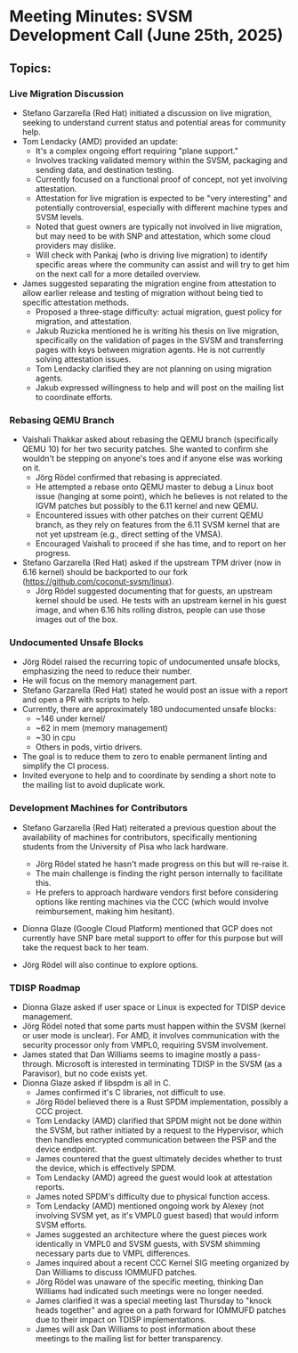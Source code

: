 # Meeting Minutes: SVSM Development Call (June 25th, 2025)

## Topics:

### Live Migration Discussion

* Stefano Garzarella (Red Hat) initiated a discussion on live migration, seeking to understand current status and potential areas for community help.
* Tom Lendacky (AMD) provided an update:
  * It's a complex ongoing effort requiring "plane support."
  * Involves tracking validated memory within the SVSM, packaging and sending data, and destination testing.
  * Currently focused on a functional proof of concept, not yet involving attestation.
  * Attestation for live migration is expected to be "very interesting" and potentially controversial, especially with different machine types and SVSM levels.
  * Noted that guest owners are typically not involved in live migration, but may need to be with SNP and attestation, which some cloud providers may dislike.
  * Will check with Pankaj (who is driving live migration) to identify specific areas where the community can assist and will try to get him on the next call for a more detailed overview.
* James suggested separating the migration engine from attestation to allow earlier release and testing of migration without being tied to specific attestation methods.
  * Proposed a three-stage difficulty: actual migration, guest policy for migration, and attestation.
  * Jakub Ruzicka mentioned he is writing his thesis on live migration, specifically on the validation of pages in the SVSM and transferring pages with keys between migration agents. He is not currently solving attestation issues.
  * Tom Lendacky clarified they are not planning on using migration agents.
  * Jakub expressed willingness to help and will post on the mailing list to coordinate efforts.

### Rebasing QEMU Branch

* Vaishali Thakkar asked about rebasing the QEMU branch (specifically QEMU 10) for her two security patches. She wanted to confirm she wouldn't be stepping on anyone's toes and if anyone else was working on it.
  * Jörg Rödel confirmed that rebasing is appreciated.
  * He attempted a rebase onto QEMU master to debug a Linux boot issue (hanging at some point), which he believes is not related to the IGVM patches but possibly to the 6.11 kernel and new QEMU.
  * Encountered issues with other patches on their current QEMU branch, as they rely on features from the 6.11 SVSM kernel that are not yet upstream (e.g., direct setting of the VMSA).
  * Encouraged Vaishali to proceed if she has time, and to report on her progress.
* Stefano Garzarella (Red Hat) asked if the upstream TPM driver (now in 6.16 kernel) should be backported to our fork (https://github.com/coconut-svsm/linux).
  * Jörg Rödel suggested documenting that for guests, an upstream kernel should be used. He tests with an upstream kernel in his guest image, and when 6.16 hits rolling distros, people can use those images out of the box.

### Undocumented Unsafe Blocks

* Jörg Rödel raised the recurring topic of undocumented unsafe blocks, emphasizing the need to reduce their number.
* He will focus on the memory management part.
* Stefano Garzarella (Red Hat) stated he would post an issue with a report and open a PR with scripts to help.
* Currently, there are approximately 180 undocumented unsafe blocks:
  * ~146 under kernel/
  * ~62 in mem (memory management)
  * ~30 in cpu
  * Others in pods, virtio drivers.
* The goal is to reduce them to zero to enable permanent linting and simplify the CI process.
* Invited everyone to help and to coordinate by sending a short note to the mailing list to avoid duplicate work.

### Development Machines for Contributors

* Stefano Garzarella (Red Hat) reiterated a previous question about the availability of machines for contributors, specifically mentioning students from the University of Pisa who lack hardware.
  * Jörg Rödel stated he hasn't made progress on this but will re-raise it.
  * The main challenge is finding the right person internally to facilitate this.
  * He prefers to approach hardware vendors first before considering options like renting machines via the CCC (which would involve reimbursement, making him hesitant).

* Dionna Glaze (Google Cloud Platform) mentioned that GCP does not currently have SNP bare metal support to offer for this purpose but will take the request back to her team.
* Jörg Rödel will also continue to explore options.

### TDISP Roadmap

* Dionna Glaze asked if user space or Linux is expected for TDISP device management.
* Jörg Rödel noted that some parts must happen within the SVSM (kernel or user mode is unclear). For AMD, it involves communication with the security processor only from VMPL0, requiring SVSM involvement.
* James stated that Dan Williams seems to imagine mostly a pass-through. Microsoft is interested in terminating TDISP in the SVSM (as a Paravisor), but no code exists yet.
* Dionna Glaze asked if libspdm is all in C.
  * James confirmed it's C libraries, not difficult to use.
  * Jörg Rödel believed there is a Rust SPDM implementation, possibly a CCC project.
  * Tom Lendacky (AMD) clarified that SPDM might not be done within the SVSM, but rather initiated by a request to the Hypervisor, which then handles encrypted communication between the PSP and the device endpoint.
  * James countered that the guest ultimately decides whether to trust the device, which is effectively SPDM.
  * Tom Lendacky (AMD) agreed the guest would look at attestation reports.
  * James noted SPDM's difficulty due to physical function access.
  * Tom Lendacky (AMD) mentioned ongoing work by Alexey (not involving SVSM yet, as it's VMPL0 guest based) that would inform SVSM efforts.
  * James suggested an architecture where the guest pieces work identically in VMPL0 and SVSM guests, with SVSM shimming necessary parts due to VMPL differences.
  * James inquired about a recent CCC Kernel SIG meeting organized by Dan Williams to discuss IOMMUFD patches.
  * Jörg Rödel was unaware of the specific meeting, thinking Dan Williams had indicated such meetings were no longer needed.
  * James clarified it was a special meeting last Thursday to "knock heads together" and agree on a path forward for IOMMUFD patches due to their impact on TDISP implementations.
  * James will ask Dan Williams to post information about these meetings to the mailing list for better transparency.
